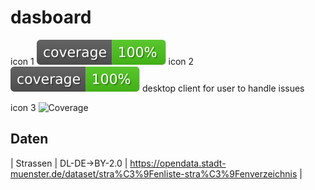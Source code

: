 # dasboard

icon 1
![Coverage](./coverage/badges.svg)
icon 2
![Coverage](./badges.svg)
desktop client for user to handle issues

icon 3
![Coverage](./docs/badges.svg)

## Daten
| Strassen | DL-DE->BY-2.0 | https://opendata.stadt-muenster.de/dataset/stra%C3%9Fenliste-stra%C3%9Fenverzeichnis |